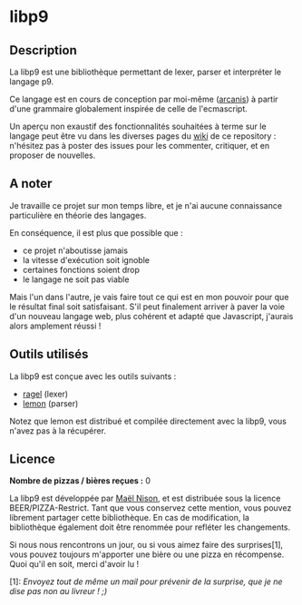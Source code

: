 # libp9

## Description

La libp9 est une bibliothèque permettant de lexer, parser et interpréter le langage p9.

Ce langage est en cours de conception par moi-même ([arcanis](http://www.arcastel.com)) à partir d'une grammaire globalement inspirée de celle de l'ecmascript.

Un aperçu non exaustif des fonctionnalités souhaitées à terme sur le langage peut être vu dans les diverses pages du [wiki](https://github.com/arcanin/libp9/wiki/_pages) de ce repository : n'hésitez pas à poster des issues pour les commenter, critiquer, et en proposer de nouvelles.

## A noter

Je travaille ce projet sur mon temps libre, et je n'ai aucune connaissance particulière en théorie des langages.

En conséquence, il est plus que possible que :

* ce projet n'aboutisse jamais
* la vitesse d'exécution soit ignoble
* certaines fonctions soient drop
* le langage ne soit pas viable

Mais l'un dans l'autre, je vais faire tout ce qui est en mon pouvoir pour que le résultat final soit satisfaisant.
S'il peut finalement arriver à paver la voie d'un nouveau langage web, plus cohérent et adapté que Javascript, j'aurais alors amplement réussi !

## Outils utilisés

La libp9 est conçue avec les outils suivants :

- [ragel](http://www.complang.org/ragel/) (lexer)
- [lemon](http://www.hwaci.com/sw/lemon/) (parser)

Notez que lemon est distribué et compilée directement avec la libp9, vous n'avez pas à la récupérer.

## Licence

**Nombre de pizzas / bières reçues :** 0

La libp9 est développée par [Maël Nison](mailto:nison.mael@gmail.com), et est distribuée sous la licence BEER/PIZZA-Restrict. Tant que vous conservez cette mention, vous pouvez librement partager cette bibliothèque. En cas de modification, la bibliothèque également doit être renommée pour refléter les changements.

Si nous nous rencontrons un jour, ou si vous aimez faire des surprises[1], vous pouvez toujours m'apporter une bière ou une pizza en récompense.
Quoi qu'il en soit, merci d'avoir lu !

[1]: *Envoyez tout de même un mail pour prévenir de la surprise, que je ne dise pas non au livreur ! ;)*
